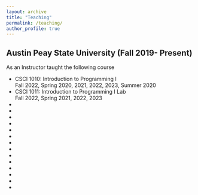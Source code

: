 ```yaml
---
layout: archive
title: "Teaching"
permalink: /teaching/
author_profile: true
---
```

## Austin Peay State University (Fall 2019- Present)
As an Instructor taught the following course
  * <a style="text-decoration:none" href="" title="A first course in computer programming. Students will use a high-level object-oriented programming language to design, implement, debug, and test interactive software."> CSCI 1010: Introduction to Programming I</a> <br> Fall 2022, Spring 2020, 2021, 2022, 2023, Summer 2020
  * <a style="text-decoration:none" href="" title="Laboratory component of Introduction to Programming I.  Students will use a high-level object-oriented programming language to design, implement, debug, and test interactive software."> CSCI 1011: Introduction to Programming I Lab</a> <br> Fall 2022, Spring 2021, 2022, 2023
  * <a style="text-decoration:none" href="" title=""> </a> <br>
  * <a style="text-decoration:none" href="" title=""> </a> <br>
  * <a style="text-decoration:none" href="" title=""> </a> <br>
  * <a style="text-decoration:none" href="" title=""> </a> <br>
  * <a style="text-decoration:none" href="" title=""> </a> <br>
  * <a style="text-decoration:none" href="" title=""> </a> <br>
  * <a style="text-decoration:none" href="" title=""> </a> <br>
  * <a style="text-decoration:none" href="" title=""> </a> <br>
  * <a style="text-decoration:none" href="" title=""> </a> <br>
  * <a style="text-decoration:none" href="" title=""> </a> <br>
  * <a style="text-decoration:none" href="" title=""> </a> <br>
  * <a style="text-decoration:none" href="" title=""> </a> <br>
  * <a style="text-decoration:none" href="" title=""> </a> <br>
  * <a style="text-decoration:none" href="" title=""> </a> <br> 

